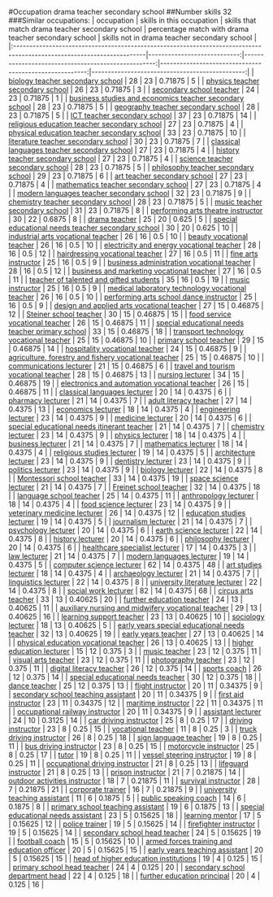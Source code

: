 #Occupation drama teacher secondary school
##Number skills 32
###Similar occupations:
| occupation                                                                                                            |   skills in this occupation |   skills that match drama teacher secondary school |   percentage match with drama teacher secondary school |   skills not in drama teacher secondary school |
|:----------------------------------------------------------------------------------------------------------------------|----------------------------:|---------------------------------------------------:|-------------------------------------------------------:|-----------------------------------------------:|
| [biology teacher secondary school](biology_teacher_secondary_school.md)                                               |                          28 |                                                 23 |                                                0.71875 |                                              5 |
| [physics teacher secondary school](physics_teacher_secondary_school.md)                                               |                          26 |                                                 23 |                                                0.71875 |                                              3 |
| [secondary school teacher](secondary_school_teacher.md)                                                               |                          24 |                                                 23 |                                                0.71875 |                                              1 |
| [business studies and economics teacher secondary school](business_studies_and_economics_teacher_secondary_school.md) |                          28 |                                                 23 |                                                0.71875 |                                              5 |
| [geography teacher secondary school](geography_teacher_secondary_school.md)                                           |                          28 |                                                 23 |                                                0.71875 |                                              5 |
| [ICT teacher secondary school](ICT_teacher_secondary_school.md)                                                       |                          37 |                                                 23 |                                                0.71875 |                                             14 |
| [religious education teacher secondary school](religious_education_teacher_secondary_school.md)                       |                          27 |                                                 23 |                                                0.71875 |                                              4 |
| [physical education teacher secondary school](physical_education_teacher_secondary_school.md)                         |                          33 |                                                 23 |                                                0.71875 |                                             10 |
| [literature teacher secondary school](literature_teacher_secondary_school.md)                                         |                          30 |                                                 23 |                                                0.71875 |                                              7 |
| [classical languages teacher secondary school](classical_languages_teacher_secondary_school.md)                       |                          27 |                                                 23 |                                                0.71875 |                                              4 |
| [history teacher secondary school](history_teacher_secondary_school.md)                                               |                          27 |                                                 23 |                                                0.71875 |                                              4 |
| [science teacher secondary school](science_teacher_secondary_school.md)                                               |                          28 |                                                 23 |                                                0.71875 |                                              5 |
| [philosophy teacher secondary school](philosophy_teacher_secondary_school.md)                                         |                          29 |                                                 23 |                                                0.71875 |                                              6 |
| [art teacher secondary school](art_teacher_secondary_school.md)                                                       |                          27 |                                                 23 |                                                0.71875 |                                              4 |
| [mathematics teacher secondary school](mathematics_teacher_secondary_school.md)                                       |                          27 |                                                 23 |                                                0.71875 |                                              4 |
| [modern languages teacher secondary school](modern_languages_teacher_secondary_school.md)                             |                          32 |                                                 23 |                                                0.71875 |                                              9 |
| [chemistry teacher secondary school](chemistry_teacher_secondary_school.md)                                           |                          28 |                                                 23 |                                                0.71875 |                                              5 |
| [music teacher secondary school](music_teacher_secondary_school.md)                                                   |                          31 |                                                 23 |                                                0.71875 |                                              8 |
| [performing arts theatre instructor](performing_arts_theatre_instructor.md)                                           |                          30 |                                                 22 |                                                0.6875  |                                              8 |
| [drama teacher](drama_teacher.md)                                                                                     |                          25 |                                                 20 |                                                0.625   |                                              5 |
| [special educational needs teacher secondary school](special_educational_needs_teacher_secondary_school.md)           |                          30 |                                                 20 |                                                0.625   |                                             10 |
| [industrial arts vocational teacher](industrial_arts_vocational_teacher.md)                                           |                          26 |                                                 16 |                                                0.5     |                                             10 |
| [beauty vocational teacher](beauty_vocational_teacher.md)                                                             |                          26 |                                                 16 |                                                0.5     |                                             10 |
| [electricity and energy vocational teacher](electricity_and_energy_vocational_teacher.md)                             |                          28 |                                                 16 |                                                0.5     |                                             12 |
| [hairdressing vocational teacher](hairdressing_vocational_teacher.md)                                                 |                          27 |                                                 16 |                                                0.5     |                                             11 |
| [fine arts instructor](fine_arts_instructor.md)                                                                       |                          25 |                                                 16 |                                                0.5     |                                              9 |
| [business administration vocational teacher](business_administration_vocational_teacher.md)                           |                          28 |                                                 16 |                                                0.5     |                                             12 |
| [business and marketing vocational teacher](business_and_marketing_vocational_teacher.md)                             |                          27 |                                                 16 |                                                0.5     |                                             11 |
| [teacher of talented and gifted students](teacher_of_talented_and_gifted_students.md)                                 |                          35 |                                                 16 |                                                0.5     |                                             19 |
| [music instructor](music_instructor.md)                                                                               |                          25 |                                                 16 |                                                0.5     |                                              9 |
| [medical laboratory technology vocational teacher](medical_laboratory_technology_vocational_teacher.md)               |                          26 |                                                 16 |                                                0.5     |                                             10 |
| [performing arts school dance instructor](performing_arts_school_dance_instructor.md)                                 |                          25 |                                                 16 |                                                0.5     |                                              9 |
| [design and applied arts vocational teacher](design_and_applied_arts_vocational_teacher.md)                           |                          27 |                                                 15 |                                                0.46875 |                                             12 |
| [Steiner school teacher](Steiner_school_teacher.md)                                                                   |                          30 |                                                 15 |                                                0.46875 |                                             15 |
| [food service vocational teacher](food_service_vocational_teacher.md)                                                 |                          26 |                                                 15 |                                                0.46875 |                                             11 |
| [special educational needs teacher primary school](special_educational_needs_teacher_primary_school.md)               |                          33 |                                                 15 |                                                0.46875 |                                             18 |
| [transport technology vocational teacher](transport_technology_vocational_teacher.md)                                 |                          25 |                                                 15 |                                                0.46875 |                                             10 |
| [primary school teacher](primary_school_teacher.md)                                                                   |                          29 |                                                 15 |                                                0.46875 |                                             14 |
| [hospitality vocational teacher](hospitality_vocational_teacher.md)                                                   |                          24 |                                                 15 |                                                0.46875 |                                              9 |
| [agriculture, forestry and fishery vocational teacher](agriculture,_forestry_and_fishery_vocational_teacher.md)       |                          25 |                                                 15 |                                                0.46875 |                                             10 |
| [communications lecturer](communications_lecturer.md)                                                                 |                          21 |                                                 15 |                                                0.46875 |                                              6 |
| [travel and tourism vocational teacher](travel_and_tourism_vocational_teacher.md)                                     |                          28 |                                                 15 |                                                0.46875 |                                             13 |
| [nursing lecturer](nursing_lecturer.md)                                                                               |                          34 |                                                 15 |                                                0.46875 |                                             19 |
| [electronics and automation vocational teacher](electronics_and_automation_vocational_teacher.md)                     |                          26 |                                                 15 |                                                0.46875 |                                             11 |
| [classical languages lecturer](classical_languages_lecturer.md)                                                       |                          20 |                                                 14 |                                                0.4375  |                                              6 |
| [pharmacy lecturer](pharmacy_lecturer.md)                                                                             |                          21 |                                                 14 |                                                0.4375  |                                              7 |
| [adult literacy teacher](adult_literacy_teacher.md)                                                                   |                          27 |                                                 14 |                                                0.4375  |                                             13 |
| [economics lecturer](economics_lecturer.md)                                                                           |                          18 |                                                 14 |                                                0.4375  |                                              4 |
| [engineering lecturer](engineering_lecturer.md)                                                                       |                          23 |                                                 14 |                                                0.4375  |                                              9 |
| [medicine lecturer](medicine_lecturer.md)                                                                             |                          20 |                                                 14 |                                                0.4375  |                                              6 |
| [special educational needs itinerant teacher](special_educational_needs_itinerant_teacher.md)                         |                          21 |                                                 14 |                                                0.4375  |                                              7 |
| [chemistry lecturer](chemistry_lecturer.md)                                                                           |                          23 |                                                 14 |                                                0.4375  |                                              9 |
| [physics lecturer](physics_lecturer.md)                                                                               |                          18 |                                                 14 |                                                0.4375  |                                              4 |
| [business lecturer](business_lecturer.md)                                                                             |                          21 |                                                 14 |                                                0.4375  |                                              7 |
| [mathematics lecturer](mathematics_lecturer.md)                                                                       |                          18 |                                                 14 |                                                0.4375  |                                              4 |
| [religious studies lecturer](religious_studies_lecturer.md)                                                           |                          19 |                                                 14 |                                                0.4375  |                                              5 |
| [architecture lecturer](architecture_lecturer.md)                                                                     |                          23 |                                                 14 |                                                0.4375  |                                              9 |
| [dentistry lecturer](dentistry_lecturer.md)                                                                           |                          23 |                                                 14 |                                                0.4375  |                                              9 |
| [politics lecturer](politics_lecturer.md)                                                                             |                          23 |                                                 14 |                                                0.4375  |                                              9 |
| [biology lecturer](biology_lecturer.md)                                                                               |                          22 |                                                 14 |                                                0.4375  |                                              8 |
| [Montessori school teacher](Montessori_school_teacher.md)                                                             |                          33 |                                                 14 |                                                0.4375  |                                             19 |
| [space science lecturer](space_science_lecturer.md)                                                                   |                          21 |                                                 14 |                                                0.4375  |                                              7 |
| [Freinet school teacher](Freinet_school_teacher.md)                                                                   |                          32 |                                                 14 |                                                0.4375  |                                             18 |
| [language school teacher](language_school_teacher.md)                                                                 |                          25 |                                                 14 |                                                0.4375  |                                             11 |
| [anthropology lecturer](anthropology_lecturer.md)                                                                     |                          18 |                                                 14 |                                                0.4375  |                                              4 |
| [food science lecturer](food_science_lecturer.md)                                                                     |                          23 |                                                 14 |                                                0.4375  |                                              9 |
| [veterinary medicine lecturer](veterinary_medicine_lecturer.md)                                                       |                          26 |                                                 14 |                                                0.4375  |                                             12 |
| [education studies lecturer](education_studies_lecturer.md)                                                           |                          19 |                                                 14 |                                                0.4375  |                                              5 |
| [journalism lecturer](journalism_lecturer.md)                                                                         |                          21 |                                                 14 |                                                0.4375  |                                              7 |
| [psychology lecturer](psychology_lecturer.md)                                                                         |                          20 |                                                 14 |                                                0.4375  |                                              6 |
| [earth science lecturer](earth_science_lecturer.md)                                                                   |                          22 |                                                 14 |                                                0.4375  |                                              8 |
| [history lecturer](history_lecturer.md)                                                                               |                          20 |                                                 14 |                                                0.4375  |                                              6 |
| [philosophy lecturer](philosophy_lecturer.md)                                                                         |                          20 |                                                 14 |                                                0.4375  |                                              6 |
| [healthcare specialist lecturer](healthcare_specialist_lecturer.md)                                                   |                          17 |                                                 14 |                                                0.4375  |                                              3 |
| [law lecturer](law_lecturer.md)                                                                                       |                          21 |                                                 14 |                                                0.4375  |                                              7 |
| [modern languages lecturer](modern_languages_lecturer.md)                                                             |                          19 |                                                 14 |                                                0.4375  |                                              5 |
| [computer science lecturer](computer_science_lecturer.md)                                                             |                          62 |                                                 14 |                                                0.4375  |                                             48 |
| [art studies lecturer](art_studies_lecturer.md)                                                                       |                          18 |                                                 14 |                                                0.4375  |                                              4 |
| [archaeology lecturer](archaeology_lecturer.md)                                                                       |                          21 |                                                 14 |                                                0.4375  |                                              7 |
| [linguistics lecturer](linguistics_lecturer.md)                                                                       |                          22 |                                                 14 |                                                0.4375  |                                              8 |
| [university literature lecturer](university_literature_lecturer.md)                                                   |                          22 |                                                 14 |                                                0.4375  |                                              8 |
| [social work lecturer](social_work_lecturer.md)                                                                       |                          82 |                                                 14 |                                                0.4375  |                                             68 |
| [circus arts teacher](circus_arts_teacher.md)                                                                         |                          33 |                                                 13 |                                                0.40625 |                                             20 |
| [further education teacher](further_education_teacher.md)                                                             |                          24 |                                                 13 |                                                0.40625 |                                             11 |
| [auxiliary nursing and midwifery vocational teacher](auxiliary_nursing_and_midwifery_vocational_teacher.md)           |                          29 |                                                 13 |                                                0.40625 |                                             16 |
| [learning support teacher](learning_support_teacher.md)                                                               |                          23 |                                                 13 |                                                0.40625 |                                             10 |
| [sociology lecturer](sociology_lecturer.md)                                                                           |                          18 |                                                 13 |                                                0.40625 |                                              5 |
| [early years special educational needs teacher](early_years_special_educational_needs_teacher.md)                     |                          32 |                                                 13 |                                                0.40625 |                                             19 |
| [early years teacher](early_years_teacher.md)                                                                         |                          27 |                                                 13 |                                                0.40625 |                                             14 |
| [physical education vocational teacher](physical_education_vocational_teacher.md)                                     |                          26 |                                                 13 |                                                0.40625 |                                             13 |
| [higher education lecturer](higher_education_lecturer.md)                                                             |                          15 |                                                 12 |                                                0.375   |                                              3 |
| [music teacher](music_teacher.md)                                                                                     |                          23 |                                                 12 |                                                0.375   |                                             11 |
| [visual arts teacher](visual_arts_teacher.md)                                                                         |                          23 |                                                 12 |                                                0.375   |                                             11 |
| [photography teacher](photography_teacher.md)                                                                         |                          23 |                                                 12 |                                                0.375   |                                             11 |
| [digital literacy teacher](digital_literacy_teacher.md)                                                               |                          26 |                                                 12 |                                                0.375   |                                             14 |
| [sports coach](sports_coach.md)                                                                                       |                          26 |                                                 12 |                                                0.375   |                                             14 |
| [special educational needs teacher](special_educational_needs_teacher.md)                                             |                          30 |                                                 12 |                                                0.375   |                                             18 |
| [dance teacher](dance_teacher.md)                                                                                     |                          25 |                                                 12 |                                                0.375   |                                             13 |
| [flight instructor](flight_instructor.md)                                                                             |                          20 |                                                 11 |                                                0.34375 |                                              9 |
| [secondary school teaching assistant](secondary_school_teaching_assistant.md)                                         |                          20 |                                                 11 |                                                0.34375 |                                              9 |
| [first aid instructor](first_aid_instructor.md)                                                                       |                          23 |                                                 11 |                                                0.34375 |                                             12 |
| [maritime instructor](maritime_instructor.md)                                                                         |                          22 |                                                 11 |                                                0.34375 |                                             11 |
| [occupational railway instructor](occupational_railway_instructor.md)                                                 |                          20 |                                                 11 |                                                0.34375 |                                              9 |
| [assistant lecturer](assistant_lecturer.md)                                                                           |                          24 |                                                 10 |                                                0.3125  |                                             14 |
| [car driving instructor](car_driving_instructor.md)                                                                   |                          25 |                                                  8 |                                                0.25    |                                             17 |
| [driving instructor](driving_instructor.md)                                                                           |                          23 |                                                  8 |                                                0.25    |                                             15 |
| [vocational teacher](vocational_teacher.md)                                                                           |                          11 |                                                  8 |                                                0.25    |                                              3 |
| [truck driving instructor](truck_driving_instructor.md)                                                               |                          26 |                                                  8 |                                                0.25    |                                             18 |
| [sign language teacher](sign_language_teacher.md)                                                                     |                          19 |                                                  8 |                                                0.25    |                                             11 |
| [bus driving instructor](bus_driving_instructor.md)                                                                   |                          23 |                                                  8 |                                                0.25    |                                             15 |
| [motorcycle instructor](motorcycle_instructor.md)                                                                     |                          25 |                                                  8 |                                                0.25    |                                             17 |
| [tutor](tutor.md)                                                                                                     |                          19 |                                                  8 |                                                0.25    |                                             11 |
| [vessel steering instructor](vessel_steering_instructor.md)                                                           |                          19 |                                                  8 |                                                0.25    |                                             11 |
| [occupational driving instructor](occupational_driving_instructor.md)                                                 |                          21 |                                                  8 |                                                0.25    |                                             13 |
| [lifeguard instructor](lifeguard_instructor.md)                                                                       |                          21 |                                                  8 |                                                0.25    |                                             13 |
| [prison instructor](prison_instructor.md)                                                                             |                          21 |                                                  7 |                                                0.21875 |                                             14 |
| [outdoor activities instructor](outdoor_activities_instructor.md)                                                     |                          18 |                                                  7 |                                                0.21875 |                                             11 |
| [survival instructor](survival_instructor.md)                                                                         |                          28 |                                                  7 |                                                0.21875 |                                             21 |
| [corporate trainer](corporate_trainer.md)                                                                             |                          16 |                                                  7 |                                                0.21875 |                                              9 |
| [university teaching assistant](university_teaching_assistant.md)                                                     |                          11 |                                                  6 |                                                0.1875  |                                              5 |
| [public speaking coach](public_speaking_coach.md)                                                                     |                          14 |                                                  6 |                                                0.1875  |                                              8 |
| [primary school teaching assistant](primary_school_teaching_assistant.md)                                             |                          19 |                                                  6 |                                                0.1875  |                                             13 |
| [special educational needs assistant](special_educational_needs_assistant.md)                                         |                          23 |                                                  5 |                                                0.15625 |                                             18 |
| [learning mentor](learning_mentor.md)                                                                                 |                          17 |                                                  5 |                                                0.15625 |                                             12 |
| [police trainer](police_trainer.md)                                                                                   |                          19 |                                                  5 |                                                0.15625 |                                             14 |
| [firefighter instructor](firefighter_instructor.md)                                                                   |                          19 |                                                  5 |                                                0.15625 |                                             14 |
| [secondary school head teacher](secondary_school_head_teacher.md)                                                     |                          24 |                                                  5 |                                                0.15625 |                                             19 |
| [football coach](football_coach.md)                                                                                   |                          15 |                                                  5 |                                                0.15625 |                                             10 |
| [armed forces training and education officer](armed_forces_training_and_education_officer.md)                         |                          20 |                                                  5 |                                                0.15625 |                                             15 |
| [early years teaching assistant](early_years_teaching_assistant.md)                                                   |                          20 |                                                  5 |                                                0.15625 |                                             15 |
| [head of higher education institutions](head_of_higher_education_institutions.md)                                     |                          19 |                                                  4 |                                                0.125   |                                             15 |
| [primary school head teacher](primary_school_head_teacher.md)                                                         |                          24 |                                                  4 |                                                0.125   |                                             20 |
| [secondary school department head](secondary_school_department_head.md)                                               |                          22 |                                                  4 |                                                0.125   |                                             18 |
| [further education principal](further_education_principal.md)                                                         |                          20 |                                                  4 |                                                0.125   |                                             16 |
